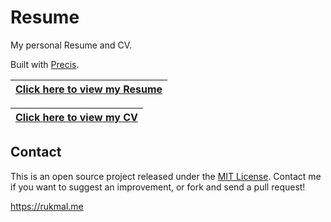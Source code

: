# Resume

My personal Resume and CV.

Built with [Precis](https://precis.rukmal.me).


<p align="center">

|[Click here to view my Resume](https://github.com/rukmal/Resume/blob/gh-pages/resume/Rukmal%20Weerawarana%20-%20Resume.pdf)|
|:--:|

|[Click here to view my CV](https://github.com/rukmal/Resume/blob/gh-pages/curriculum_vitae/Rukmal%20Weerawarana%20-%20Curriculum%20Vitae.pdf)|
|:--:|

</p>

## Contact

This is an open source project released under the [MIT License](LICENSE). Contact me if you want to suggest an improvement, or fork and send a pull request!

https://rukmal.me
